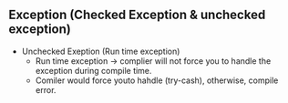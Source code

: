 ## Exception (Checked Exception & unchecked exception)
- Unchecked Exeption (Run time exception)
  - Run time exception -> complier will not force you to handle the exception during compile time. 
  - Comiler would force youto hahdle  (try-cash), otherwise, compile error.
  